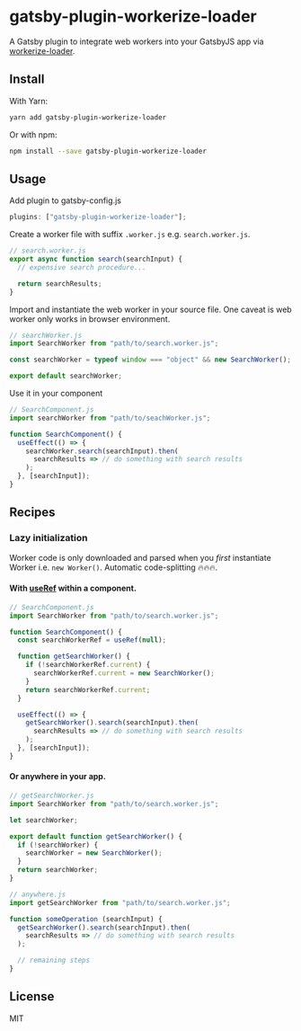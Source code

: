 # gatsby-plugin-workerize-loader

A Gatsby plugin to integrate web workers into your GatsbyJS app
via [workerize-loader](https://github.com/developit/workerize-loader).

## Install

With Yarn:

```bash
yarn add gatsby-plugin-workerize-loader
```

Or with npm:

```bash
npm install --save gatsby-plugin-workerize-loader
```

## Usage

Add plugin to gatsby-config.js

```js
plugins: ["gatsby-plugin-workerize-loader"];
```

Create a worker file with suffix `.worker.js` e.g. `search.worker.js`.

```js
// search.worker.js
export async function search(searchInput) {
  // expensive search procedure...

  return searchResults;
}
```

Import and instantiate the web worker in your source file. One caveat is web worker only
works in browser environment.

```js
// searchWorker.js
import SearchWorker from "path/to/search.worker.js";

const searchWorker = typeof window === "object" && new SearchWorker();

export default searchWorker;
```

Use it in your component

```js
// SearchComponent.js
import searchWorker from "path/to/seachWorker.js";

function SearchComponent() {
  useEffect(() => {
    searchWorker.search(searchInput).then(
      searchResults => // do something with search results
    );
  }, [searchInput]);
}
```

## Recipes

### Lazy initialization

Worker code is only downloaded and parsed when you _first_ instantiate Worker i.e. `new Worker()`. Automatic code-splitting 🔥🔥🔥.

#### With [useRef](https://reactjs.org/docs/hooks-faq.html#how-to-create-expensive-objects-lazily) within a component.

```js
// SearchComponent.js
import SearchWorker from "path/to/search.worker.js";

function SearchComponent() {
  const searchWorkerRef = useRef(null);

  function getSearchWorker() {
    if (!searchWorkerRef.current) {
      searchWorkerRef.current = new SearchWorker();
    }
    return searchWorkerRef.current;
  }

  useEffect(() => {
    getSearchWorker().search(searchInput).then(
      searchResults => // do something with search results
    );
  }, [searchInput]);
}
```

#### Or anywhere in your app.

```js
// getSearchWorker.js
import SearchWorker from "path/to/search.worker.js";

let searchWorker;

export default function getSearchWorker() {
  if (!searchWorker) {
    searchWorker = new SearchWorker();
  }
  return searchWorker;
}
```

```js
// anywhere.js
import getSearchWorker from "path/to/search.worker.js";

function someOperation (searchInput) {
  getSearchWorker().search(searchInput).then(
    searchResults => // do something with search results
  );

  // remaining steps
}
```

## License

MIT
